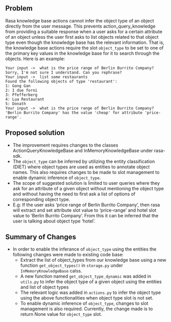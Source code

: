 ## Problem
Rasa knowledge base actions cannot infer the object type of an object directly from the user message. This prevents action_query_knowledge from providing a suitable response when a user asks for a certain attribute of an object unless the user first asks to list objects related to that object type even though the knowledge base has the relevant information. That is, the knowledge base actions require the slot `object_type` to be set to one of the primary key values in the knowledge base for it to search through the objects. Here is an example:
```
Your input ->  what is the price range of Berlin Burrito Company?
Sorry, I'm not sure I understand. Can you rephrase?
Your input ->  list some restaurants
Found the following objects of type 'restaurant':
1: Gong Gan
2: I due forni
3: Pfefferberg
4: Lụa Restaurant
5: Donath
Your input ->  what is the price range of Berlin Burrito Company?
'Berlin Burrito Company' has the value 'cheap' for attribute 'price-range'.
```

## Proposed solution
- The improvement requires changes to the classes ActionQueryKnowledgeBase and InMemoryKnowledgeBase under rasa-sdk. 
- The `object_type` can be inferred by  utilizing the entity classification (DIET) where object types are used as entities to annotate object names. 
This also requires changes to be made to slot management to enable dynamic inference of `object_type`. 
- The scope of suggested solution is limited to user queries where they ask for an attribute of a given object without mentioning the object type and without having the need to first ask a list of options of corresponding object type. 
- E.g: If the user asks ‘price range of Berlin Burrito Company’, then rasa will extract and set attribute slot value to ‘price-range’ and hotel slot value to ‘Berlin Burrito Company’. From this it can be inferred that the user is talking about object type ‘hotel’. 

## Summary of Changes
- In order to enable the inferance of `object_type` using the entities the following changes were made to existing code base:
    - Extract the list of object_types from our knowledge base using a new function `get_object_types()` in `storage.py` under `InMemoryKnowledgeBase` calss. 
    - A new function named `get_object_type_dynamic` was added in `utils.py` to infer the object type of a given object using the entities and list of object types
    - The relevant logic was added in `actions.py` to infer the object type using the above functionalities when object type slot is not set. 
    - To enable dynamic inference of `object_type`, changes to slot management is also required. Currently, the change made is to return None value for `object_type` slot.


